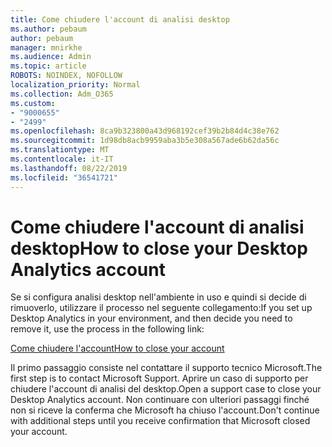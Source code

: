 ```yaml
---
title: Come chiudere l'account di analisi desktop
ms.author: pebaum
author: pebaum
manager: mnirkhe
ms.audience: Admin
ms.topic: article
ROBOTS: NOINDEX, NOFOLLOW
localization_priority: Normal
ms.collection: Adm_O365
ms.custom:
- "9000655"
- "2499"
ms.openlocfilehash: 8ca9b323800a43d968192cef39b2b84d4c38e762
ms.sourcegitcommit: 1d98db8acb9959aba3b5e308a567ade6b62da56c
ms.translationtype: MT
ms.contentlocale: it-IT
ms.lasthandoff: 08/22/2019
ms.locfileid: "36541721"
---
```

# <a name="how-to-close-your-desktop-analytics-account"></a><span data-ttu-id="81f0f-102">Come chiudere l'account di analisi desktop</span><span class="sxs-lookup"><span data-stu-id="81f0f-102">How to close your Desktop Analytics account</span></span>

<span data-ttu-id="81f0f-103">Se si configura analisi desktop nell'ambiente in uso e quindi si decide di rimuoverlo, utilizzare il processo nel seguente collegamento:</span><span class="sxs-lookup"><span data-stu-id="81f0f-103">If you set up Desktop Analytics in your environment, and then decide you need to remove it, use the process in the following link:</span></span>

[<span data-ttu-id="81f0f-104">Come chiudere l'account</span><span class="sxs-lookup"><span data-stu-id="81f0f-104">How to close your account</span></span>](https://docs.microsoft.com/sccm/desktop-analytics/account-close)

<span data-ttu-id="81f0f-105">Il primo passaggio consiste nel contattare il supporto tecnico Microsoft.</span><span class="sxs-lookup"><span data-stu-id="81f0f-105">The first step is to contact Microsoft Support.</span></span> <span data-ttu-id="81f0f-106">Aprire un caso di supporto per chiudere l'account di analisi del desktop.</span><span class="sxs-lookup"><span data-stu-id="81f0f-106">Open a support case to close your Desktop Analytics account.</span></span> <span data-ttu-id="81f0f-107">Non continuare con ulteriori passaggi finché non si riceve la conferma che Microsoft ha chiuso l'account.</span><span class="sxs-lookup"><span data-stu-id="81f0f-107">Don't continue with additional steps until you receive confirmation that Microsoft closed your account.</span></span>